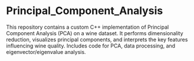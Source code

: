 # Principal_Component_Analysis
This repository contains a custom C++ implementation of Principal Component Analysis (PCA) on a wine dataset. It performs dimensionality reduction, visualizes principal components, and interprets the key features influencing wine quality. Includes code for PCA, data processing, and eigenvector/eigenvalue analysis.
